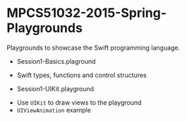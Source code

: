 # MPCS51032-2015-Spring-Playgrounds
Playgrounds to showcase the Swift programming language.

* Session1-Basics.plaground
 - Swift types, functions and control structures
 
* Session1-UIKit.playground
 - Use `UIKit` to draw views to the playground
 - `UIViewAnimation` example
